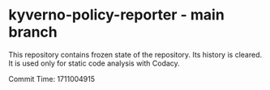 # kyverno-policy-reporter - main branch

This repository contains frozen state of the repository.
Its history is cleared. It is used only for static code
analysis with Codacy.

Commit Time: 1711004915